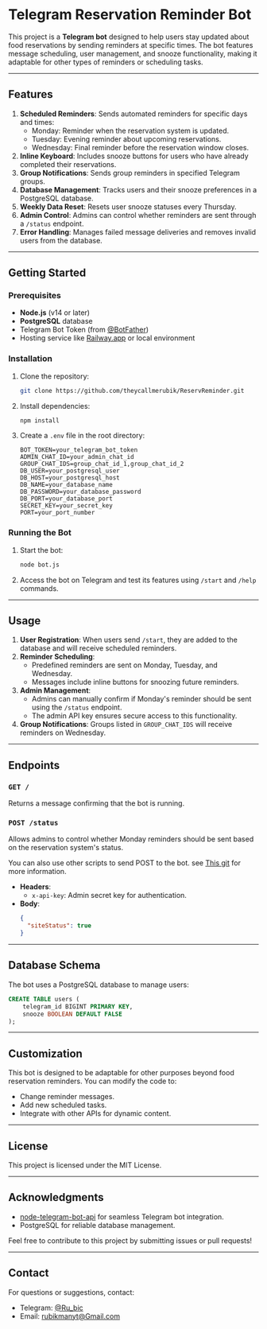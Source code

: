 # Telegram Reservation Reminder Bot

This project is a **Telegram bot** designed to help users stay updated about food reservations by sending reminders at specific times. The bot features message scheduling, user management, and snooze functionality, making it adaptable for other types of reminders or scheduling tasks.

---

## Features

1. **Scheduled Reminders**: Sends automated reminders for specific days and times:
   - Monday: Reminder when the reservation system is updated.
   - Tuesday: Evening reminder about upcoming reservations.
   - Wednesday: Final reminder before the reservation window closes.
2. **Inline Keyboard**: Includes snooze buttons for users who have already completed their reservations.
3. **Group Notifications**: Sends group reminders in specified Telegram groups.
4. **Database Management**: Tracks users and their snooze preferences in a PostgreSQL database.
5. **Weekly Data Reset**: Resets user snooze statuses every Thursday.
6. **Admin Control**: Admins can control whether reminders are sent through a `/status` endpoint.
7. **Error Handling**: Manages failed message deliveries and removes invalid users from the database.

---

## Getting Started

### Prerequisites

- **Node.js** (v14 or later)
- **PostgreSQL** database
- Telegram Bot Token (from [@BotFather](https://core.telegram.org/bots#botfather))
- Hosting service like [Railway.app](https://railway.app/) or local environment

### Installation

1. Clone the repository:
   ```bash
   git clone https://github.com/theycallmerubik/ReservReminder.git
   ```
2. Install dependencies:
   ```bash
   npm install
   ```
3. Create a `.env` file in the root directory:
   ```env
   BOT_TOKEN=your_telegram_bot_token
   ADMIN_CHAT_ID=your_admin_chat_id
   GROUP_CHAT_IDS=group_chat_id_1,group_chat_id_2
   DB_USER=your_postgresql_user
   DB_HOST=your_postgresql_host
   DB_NAME=your_database_name
   DB_PASSWORD=your_database_password
   DB_PORT=your_database_port
   SECRET_KEY=your_secret_key
   PORT=your_port_number
   ```

### Running the Bot

1. Start the bot:
   ```bash
   node bot.js
   ```
2. Access the bot on Telegram and test its features using `/start` and `/help` commands.

---

## Usage

1. **User Registration**: When users send `/start`, they are added to the database and will receive scheduled reminders.
2. **Reminder Scheduling**:
   - Predefined reminders are sent on Monday, Tuesday, and Wednesday.
   - Messages include inline buttons for snoozing future reminders.
3. **Admin Management**:
   - Admins can manually confirm if Monday's reminder should be sent using the `/status` endpoint.
   - The admin API key ensures secure access to this functionality.
4. **Group Notifications**: Groups listed in `GROUP_CHAT_IDS` will receive reminders on Wednesday.

---

## Endpoints

### `GET /`

Returns a message confirming that the bot is running.

### `POST /status`

Allows admins to control whether Monday reminders should be sent based on the reservation system's status.

You can also use other scripts to send POST to the bot. see [This git](https://github.com/theycallmerubik/web-scraping-script) for more information.

- **Headers**:
  - `x-api-key`: Admin secret key for authentication.
- **Body**:
  ```json
  {
    "siteStatus": true
  }
  ```

---

## Database Schema

The bot uses a PostgreSQL database to manage users:

```sql
CREATE TABLE users (
    telegram_id BIGINT PRIMARY KEY,
    snooze BOOLEAN DEFAULT FALSE
);
```

---

## Customization

This bot is designed to be adaptable for other purposes beyond food reservation reminders. You can modify the code to:

- Change reminder messages.
- Add new scheduled tasks.
- Integrate with other APIs for dynamic content.

---

## License

This project is licensed under the MIT License.

---

## Acknowledgments

- [node-telegram-bot-api](https://github.com/yagop/node-telegram-bot-api) for seamless Telegram bot integration.
- PostgreSQL for reliable database management.

Feel free to contribute to this project by submitting issues or pull requests!

---

## Contact

For questions or suggestions, contact:

- Telegram: [@Ru\_bic](https://t.me/Ru_Bic)
- Email: [rubikmanyt@Gmail.com](mailto\:rubikmanyt@Gmail.com)